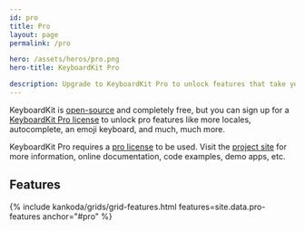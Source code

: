 ```yaml
---
id: pro
title: Pro
layout: page
permalink: /pro

hero: /assets/heros/pro.png
hero-title: KeyboardKit Pro

description: Upgrade to KeyboardKit Pro to unlock features that take your keyboard to the next level.
---
```


KeyboardKit is [open-source](/open-source) and completely free, but you can sign up for a [KeyboardKit Pro license](/pricing) to unlock pro features like more locales, autocomplete, an emoji keyboard, and much, much more.

KeyboardKit Pro requires a [pro license](/pricing) to be used. Visit the [project site]({{site.github_url_pro}}) for more information, online documentation, code examples, demo apps, etc.


## Features

{% include kankoda/grids/grid-features.html features=site.data.pro-features anchor="#pro" %}
